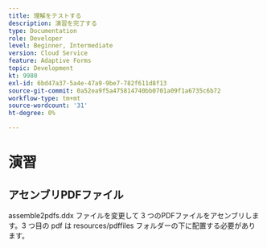 ```yaml
---
title: 理解をテストする
description: 演習を完了する
type: Documentation
role: Developer
level: Beginner, Intermediate
version: Cloud Service
feature: Adaptive Forms
topic: Development
kt: 9980
exl-id: 6bd47a37-5a4e-47a9-9be7-782f611d8f13
source-git-commit: 0a52ea9f5a475814740bb0701a09f1a6735c6b72
workflow-type: tm+mt
source-wordcount: '31'
ht-degree: 0%

---
```


# 演習

## アセンブリPDFファイル

assemble2pdfs.ddx ファイルを変更して 3 つのPDFファイルをアセンブリします。3 つ目の pdf は resources/pdffiles フォルダーの下に配置する必要があります。


